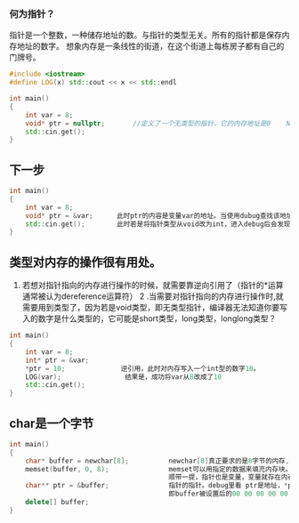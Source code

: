 ### 何为指针？
指针是一个整数，一种储存地址的数。与指针的类型无关。所有的指针都是保存内存地址的数字。
想象内存是一条线性的街道，在这个街道上每栋房子都有自己的门牌号。

```cpp
#include <iostream>
#define LOG(x) std::cout << x << std::endl

int main()
{
    int var = 8;
    void* ptr = nullptr;       //定义了一个无类型的指针，它的内存地址是0    NULL/nullptr，不能直接赋值0，0地址是无意义的。
    std::cin.get();
}
```
## 下一步
```cpp
int main()
{
    int var = 8;
    void* ptr = &var;      此时ptr的内容是变量var的地址。当使用dubug查找该地址的内存时，会发现此时内存的值是8，并且是4个字节的数据，因为32位系统下一个整数是4个字节
    std::cin.get();        此时若是将指针类型从void改为int，进入debug后会发现跟void下没什么区别。可知类型无关紧要。
}
```
## 类型对内存的操作很有用处。
1. 若想对指针指向的内存进行操作的时候，就需要靠逆向引用了（指针的*运算通常被认为dereference运算符）
2 .当需要对指针指向的内存进行操作时,就需要用到类型了，因为若是void类型，即无类型指针，编译器无法知道你要写入的数字是什么类型的，它可能是short类型，long类型，longlong类型？
```cpp
int main()
{
    int var = 8;
    int* ptr = &var;
    *ptr = 10;              逆引用，此时对内存写入一个int型的数字10。
    LOG(var);                结果是，成功将var从8改成了10
    std::cin.get();
}
```

## char是一个字节
```cpp
int main()
{
    char* buffer = newchar[8];          newchar[8]真正要求的是8字节的内存,这里我们分配了8个字节的内存，并返回一个指向那块内存开始的指针。
    memset(buffer, 0, 8);               memset可以用指定的数据来填充内存块。
                                        顺带一提，指针也是变量，变量就存在内存里，那么就有了双指针，三指针的出现。
    char** ptr = &buffer;               指针的指针。debug里看 ptr是地址，*ptr地址下内存的值，该值是一个另一个变量的地址，再用逆引用*即可查看地址下的内容，
                                        即buffer被设置后的00 00 00 00 00 00 00 00。
    delete[] buffer;
}
```
